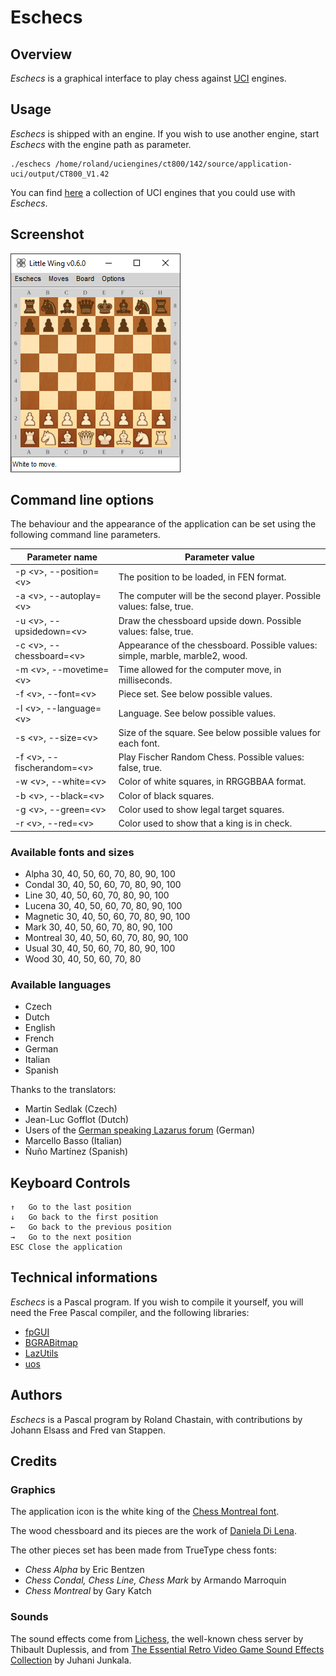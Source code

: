 
# Eschecs

## Overview

*Eschecs* is a graphical interface to play chess against [UCI](http://www.shredderchess.com/chess-info/features/uci-universal-chess-interface.html) engines.

## Usage

*Eschecs* is shipped with an engine. If you wish to use another engine, start *Eschecs* with the engine path as parameter.

```
./eschecs /home/roland/uciengines/ct800/142/source/application-uci/output/CT800_V1.42
```

You can find [here](https://github.com/rchastain/eschecs/blob/master/ENGINES.md) a collection of UCI engines that you could use with *Eschecs*.

## Screenshot

![alt text](images/screenshots/eschecs500f.png)

## Command line options

The behaviour and the appearance of the application can be set using the following command line parameters.

| Parameter name | Parameter value |
| --- | --- |
| -p \<v\>, --position=\<v\> | The position to be loaded, in FEN format. |
| -a \<v\>, --autoplay=\<v\> | The computer will be the second player. Possible values: false, true. |
| -u \<v\>, --upsidedown=\<v\> | Draw the chessboard upside down. Possible values: false, true. |
| -c \<v\>, --chessboard=\<v\> | Appearance of the chessboard. Possible values: simple, marble, marble2, wood. |
| -m \<v\>, --movetime=\<v\> | Time allowed for the computer move, in milliseconds. |
| -f \<v\>, --font=\<v\> | Piece set. See below possible values. |
| -l \<v\>, --language=\<v\> | Language. See below possible values. |
| -s \<v\>, --size=\<v\> | Size of the square. See below possible values for each font. |
| -f \<v\>, --fischerandom=\<v\> | Play Fischer Random Chess. Possible values: false, true. |
| -w \<v\>, --white=\<v\> | Color of white squares, in RRGGBBAA format. |
| -b \<v\>, --black=\<v\> | Color of black squares. |
| -g \<v\>, --green=\<v\> | Color used to show legal target squares. |
| -r \<v\>, --red=\<v\> | Color used to show that a king is in check. |

### Available fonts and sizes

* Alpha    30, 40, 50, 60, 70, 80, 90, 100
* Condal   30, 40, 50, 60, 70, 80, 90, 100
* Line     30, 40, 50, 60, 70, 80, 90, 100
* Lucena   30, 40, 50, 60, 70, 80, 90, 100
* Magnetic 30, 40, 50, 60, 70, 80, 90, 100
* Mark     30, 40, 50, 60, 70, 80, 90, 100
* Montreal 30, 40, 50, 60, 70, 80, 90, 100
* Usual    30, 40, 50, 60, 70, 80, 90, 100
* Wood     30, 40, 50, 60, 70, 80

### Available languages

* Czech
* Dutch
* English
* French
* German
* Italian
* Spanish

Thanks to the translators:

* Martin Sedlak (Czech)
* Jean-Luc Gofflot (Dutch)
* Users of the [German speaking Lazarus forum](https://www.lazarusforum.de/index.php) (German)
* Marcello Basso (Italian)
* Ñuño Martínez (Spanish)

## Keyboard Controls

    ↑   Go to the last position
    ↓   Go back to the first position
    ←   Go back to the previous position
    →   Go to the next position
    ESC Close the application

## Technical informations

*Eschecs* is a Pascal program. If you wish to compile it yourself, you will need the Free Pascal compiler, and the following libraries:

* [fpGUI](https://github.com/graemeg/fpGUI)
* [BGRABitmap](https://github.com/bgrabitmap/bgrabitmap)
* [LazUtils](https://sourceforge.net/projects/lazarus/)
* [uos](https://github.com/fredvs/uos)

## Authors

*Eschecs* is a Pascal program by Roland Chastain, with contributions by Johann Elsass and Fred van Stappen.

## Credits

### Graphics

The application icon is the white king of the [Chess Montreal font](http://alcor.concordia.ca/~gpkatch/montreal_font.html).

The wood chessboard and its pieces are the work of [Daniela Di Lena](https://dilena.de/chess-artwork-pieces-and-board-art-assets).

The other pieces set has been made from TrueType chess fonts:

* *Chess Alpha* by Eric Bentzen
* *Chess Condal, Chess Line, Chess Mark* by Armando Marroquin
* *Chess Montreal* by Gary Katch

### Sounds

The sound effects come from [Lichess][1], the well-known chess server by Thibault Duplessis, and from [The Essential Retro Video Game Sound Effects Collection][2] by Juhani Junkala.

[1]: https://github.com/ornicar/lila/tree/master/public/sound
[2]: https://opengameart.org/content/512-sound-effects-8-bit-style
